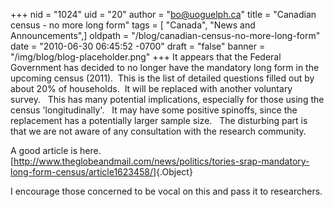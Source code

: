 +++
nid = "1024"
uid = "20"
author = "bo@uoguelph.ca"
title = "Canadian census - no more long form"
tags = [ "Canada", "News and Announcements",]
oldpath = "/blog/canadian-census-no-more-long-form"
date = "2010-06-30 06:45:52 -0700"
draft = "false"
banner = "/img/blog/blog-placeholder.png"
+++
It appears that the Federal Government has decided to no longer have the
mandatory long form in the upcoming census (2011).  This is the list of
detailed questions filled out by about 20% of households.  It will be
replaced with another voluntary survey.   This has many potential
implications, especially for those using the census
'longitudinally'.   It may have some positive spinoffs, since the
replacement has a potentially larger sample size.   The disturbing part
is that we are not aware of any consultation with the research
community.

A good article is here. 
[<http://www.theglobeandmail.com/news/politics/tories-srap-mandatory-long-form-census/article1623458/>]{.Object}

I encourage those concerned to be vocal on this and pass it to
researchers.
